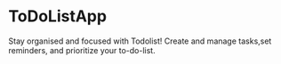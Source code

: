 # ToDoListApp
Stay organised and focused with Todolist! Create and manage tasks,set reminders, and prioritize your to-do-list.
